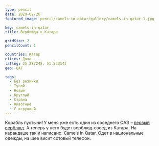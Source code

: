 ```yaml
---
type: pencil
date: 2020-02-28
featured_image: pencil/camels-in-qatar/gallery/camels-in-qatar-1.jpg

key: camels-in-qatar
title: Верблюды в Катаре

gridSize: 2
pencilCount: 1

countries: Катар
cities: Доха
latlng: 25.287248, 51.533143
geo: QAT

tags:
  - Без резинки
  - Тупой
  - Новый
  - Круглый
  - Страна
  - Животные
  - С игрушкой
---
```


Корабль пустыни! У меня уже есть один из соседнего ОАЭ – [первый верблюд](?display=dubaicamel). А теперь у него будет верблюд-сосед из Катара. На карандаше так и написано: Camels in Qatar. Одет в национальные одежды, на шее висит сотовый телефон.
